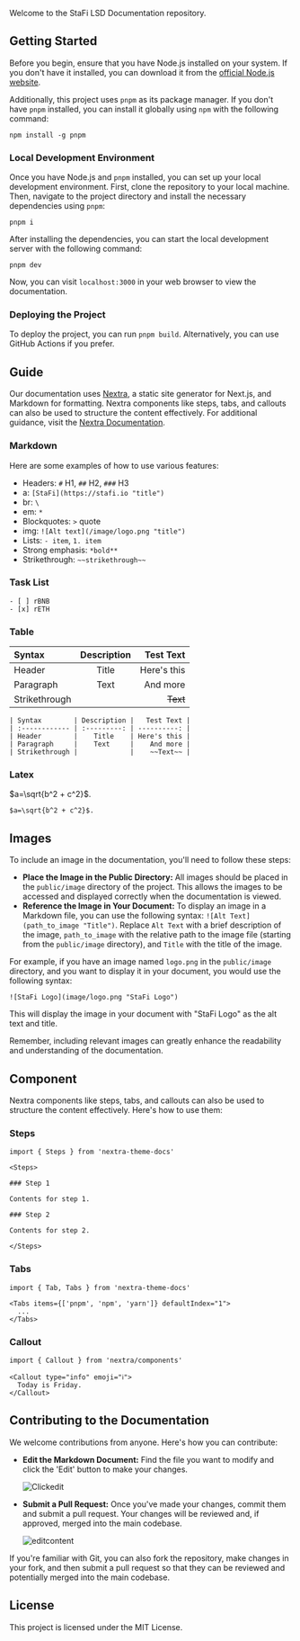 Welcome to the StaFi LSD Documentation repository. 

## Getting Started

Before you begin, ensure that you have Node.js installed on your system. If you don't have it installed, you can download it from the [official Node.js website](https://nodejs.org/).

Additionally, this project uses `pnpm` as its package manager. If you don't have `pnpm` installed, you can install it globally using `npm` with the following command:

```
npm install -g pnpm
```

### Local Development Environment

Once you have Node.js and `pnpm` installed, you can set up your local development environment. First, clone the repository to your local machine. Then, navigate to the project directory and install the necessary dependencies using `pnpm`:

```
pnpm i
```

After installing the dependencies, you can start the local development server with the following command:

```
pnpm dev
```

Now, you can visit `localhost:3000` in your web browser to view the documentation.

### Deploying the Project

To deploy the project, you can run `pnpm build`. Alternatively, you can use GitHub Actions if you prefer.

## Guide

Our documentation uses [Nextra](https://nextra.site/), a static site generator for Next.js, and Markdown for formatting. Nextra components like steps, tabs, and callouts can also be used to structure the content effectively. For additional guidance, visit the [Nextra Documentation](https://nextra.site/docs/guide).

### Markdown

Here are some examples of how to use various features:

- Headers: `#` H1, `##` H2, `###` H3
- a: `[StaFi](https://stafi.io "title")`
- br: `\`
- em: `*`
- Blockquotes: `>` quote
- img: `![Alt text](/image/logo.png "title")`
- Lists: `- item`, `1. item`
- Strong emphasis: `*bold**`
- Strikethrough: `~~strikethrough~~`

### Task List

```
- [ ] rBNB
- [x] rETH
```

### Table

| Syntax        | Description |   Test Text |
| :------------ | :---------: | ----------: |
| Header        |    Title    | Here's this |
| Paragraph     |    Text     |    And more |
| Strikethrough |             |    ~~Text~~ |

```
| Syntax        | Description |   Test Text |
| :------------ | :---------: | ----------: |
| Header        |    Title    | Here's this |
| Paragraph     |    Text     |    And more |
| Strikethrough |             |    ~~Text~~ |
```

### Latex

$a=\sqrt{b^2 + c^2}$.

```
$a=\sqrt{b^2 + c^2}$.
```

## Images

To include an image in the documentation, you'll need to follow these steps:

  -  **Place the Image in the Public Directory:** All images should be placed in the `public/image` directory of the project. This allows the images to be accessed and displayed correctly when the documentation is viewed.
  - **Reference the Image in Your Document:** To display an image in a Markdown file, you can use the following syntax: `![Alt Text](path_to_image "Title")`. Replace `Alt Text` with a brief description of the image, `path_to_image` with the relative path to the image file (starting from the `public/image` directory), and `Title` with the title of the image.

For example, if you have an image named `logo.png` in the `public/image` directory, and you want to display it in your document, you would use the following syntax:

```
![StaFi Logo](image/logo.png "StaFi Logo")
```

This will display the image in your document with "StaFi Logo" as the alt text and title.

Remember, including relevant images can greatly enhance the readability and understanding of the documentation.

## Component

Nextra components like steps, tabs, and callouts can also be used to structure the content effectively. Here's how to use them:

### Steps

```
import { Steps } from 'nextra-theme-docs'
 
<Steps>
 
### Step 1
 
Contents for step 1.
 
### Step 2
 
Contents for step 2.
 
</Steps>
```

### Tabs

```
import { Tab, Tabs } from 'nextra-theme-docs'
 
<Tabs items={['pnpm', 'npm', 'yarn']} defaultIndex="1">
  ...
</Tabs>
```

### Callout

```
import { Callout } from 'nextra/components'
 
<Callout type="info" emoji="ℹ️">
  Today is Friday.
</Callout>
```

## Contributing to the Documentation

We welcome contributions from anyone. Here's how you can contribute:

-  **Edit the Markdown Document:** Find the file you want to modify and click the 'Edit' button to make your changes.
    
    ![Clickedit](https://i.imgur.com/1FvC6iY.png)
    
- **Submit a Pull Request:** Once you've made your changes, commit them and submit a pull request. Your changes will be reviewed and, if approved, merged into the main codebase.
    
    ![editcontent](https://i.imgur.com/rUctw9U.png)
    

If you're familiar with Git, you can also fork the repository, make changes in your fork, and then submit a pull request so that they can be reviewed and potentially merged into the main codebase.

## License

This project is licensed under the MIT License.